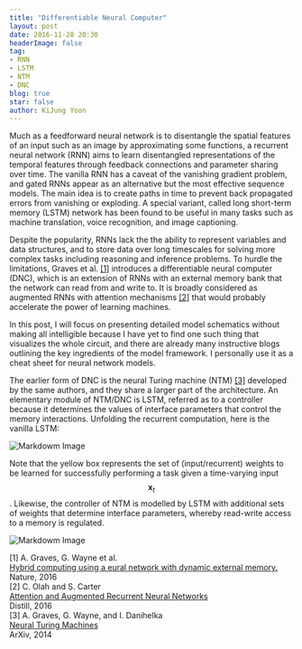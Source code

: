 ```yaml
---
title: "Differentiable Neural Computer"
layout: post
date: 2016-11-28 20:30
headerImage: false
tag:
- RNN
- LSTM
- NTM
- DNC
blog: true
star: false
author: KiJung Yoon
---
```


Much as a feedforward neural network is to disentangle the spatial features of an input such as an image by approximating some functions, a recurrent neural network (RNN) aims to learn disentangled representations of the temporal features through feedback connections and parameter sharing over time. The vanilla RNN has a caveat of the vanishing gradient problem, and gated RNNs appear as an alternative but the most effective sequence models. The main idea is to create paths in time to prevent back propagated errors from vanishing or exploding. A special variant, called long short-term memory (LSTM) network has been found to be useful in many tasks such as machine translation, voice recognition, and image captioning.

Despite the popularity, RNNs lack the the ability to represent variables and data structures, and to store data over long timescales for solving more complex tasks including reasoning and inference problems. To hurdle the limitations, Graves et al. [[1]](http://www.nature.com/nature/journal/v538/n7626/full/nature20101.html) introduces a differentiable neural computer (DNC), which is an extension of RNNs with an external memory bank that the network can read from and write to. It is broadly considered as augmented RNNs with attention mechanisms [[2]](http://distill.pub/2016/augmented-rnns/#adaptive-computation-time) that would probably accelerate the power of learning machines.

In this post, I will focus on presenting detailed model schematics without making all intelligible because I have yet to find one such thing that visualizes the whole circuit, and there are already many instructive blogs outlining the key ingredients of the model framework. I personally use it as a cheat sheet for neural network models.

The earlier form of DNC is the neural Turing machine (NTM) [[3]](https://arxiv.org/abs/1410.5401) developed by the same authors, and they share a larger part of the architecture. An elementary module of NTM/DNC is LSTM, referred as to a controller because it determines the values of interface parameters that control the memory interactions. Unfolding the recurrent computation, here is the vanilla LSTM:

![Markdowm Image](https://kijungyoon.github.io/assets/images/lstm.png)

Note that the yellow box represents the set of (input/recurrent) weights to be learned for successfully performing a task given a time-varying input $$\mathbf{x}_t$$. Likewise, the controller of NTM is modelled by LSTM with additional sets of weights that determine interface parameters, whereby read-write access to a memory is regulated.

![Markdowm Image](https://kijungyoon.github.io/assets/images/ntm.png)

[1] A. Graves, G. Wayne et al.<br>
<a href="https://www.nature.com/nature/journal/v538/n7626/full/nature20101.html" target="_blank">Hybrid computing using a eural network with dynamic external memory.</a><br>
Nature, 2016<br>
[2] C. Olah and S. Carter <br>
<a href="http://distill.pub/2016/augmented-rnns/#adaptive-computation-time" target="_blank">Attention and Augmented Recurrent Neural Networks</a><br>
Distill, 2016<br>
[3] A. Graves, G. Wayne, and I. Danihelka<Br>
<a href="https://arxiv.org/abs/1410.5401" target="_blank">Neural Turing Machines</a><br>
ArXiv, 2014<br>
